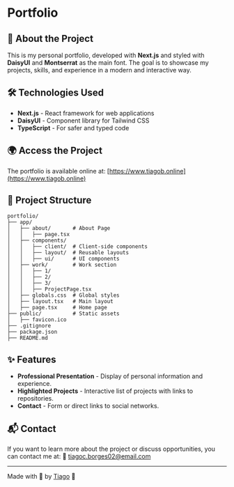 # Portfolio



## 🚀 About the Project

This is my personal portfolio, developed with **Next.js** and styled with **DaisyUI** and **Montserrat** as the main font. The goal is to showcase my projects, skills, and experience in a modern and interactive way.

## 🛠 Technologies Used

- **Next.js** - React framework for web applications
- **DaisyUI** - Component library for Tailwind CSS
- **TypeScript** - For safer and typed code

## 🌍 Access the Project

The portfolio is available online at: [https://www.tiagob.online](https://www.tiagob.online)

## 📂 Project Structure

```
portfolio/
├── app/
│   ├── about/       # About Page
│   │   ├── page.tsx
│   ├── components/
│   │   ├── client/  # Client-side components
│   │   ├── layout/  # Reusable layouts
│   │   ├── ui/      # UI components
│   ├── work/        # Work section
│   │   ├── 1/
│   │   ├── 2/
│   │   ├── 3/
│   │   ├── ProjectPage.tsx
│   ├── globals.css  # Global styles
│   ├── layout.tsx   # Main layout
│   ├── page.tsx     # Home page
├── public/          # Static assets
│   ├── favicon.ico
├── .gitignore
├── package.json
├── README.md
```

## ✨ Features

- **Professional Presentation** - Display of personal information and experience.
- **Highlighted Projects** - Interactive list of projects with links to repositories.
- **Contact** - Form or direct links to social networks.

## 📬 Contact

If you want to learn more about the project or discuss opportunities, you can contact me at: 📧 [tiagoc.borges02@email.com](mailto\:tiagoc.borges02@gmail.com)

---

Made with 💙 by [Tiago](https://github.com/TFX19) 🚀


